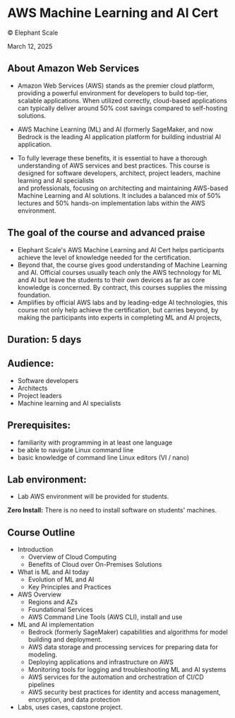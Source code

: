 # AWS Machine Learning and AI Cert

© Elephant Scale

March 12, 2025

## About Amazon Web Services

* Amazon Web Services (AWS) stands as the premier cloud platform, providing a powerful environment for developers to build top-tier, scalable applications. When utilized correctly, cloud-based
applications can typically deliver around 50% cost savings compared to self-hosting solutions.

* AWS Machine Learning (ML) and AI (formerly SageMaker, and now Bedrock is the leading AI application platform for building industrial AI application.

* To fully leverage these benefits, it is essential to have a thorough understanding of AWS services and best practices. This course is designed for software developers, architect, project leaders, machine learning and AI specialists  
and professionals, focusing on architecting and maintaining AWS-based Machine Learning and AI solutions. It includes a balanced mix of 50% lectures and 50% hands-on implementation labs within the AWS environment.

## The goal of the course and advanced praise

* Elephant Scale's AWS Machine Learning and AI Cert helps participants achieve the level of knowledge needed for the certification.
* Beyond that, the course gives good understanding of Machine Learning and AI. Official courses usually teach only the AWS technology for ML and AI but leave the students to their own devices as far as core knowledge is concerned. By contract, this courses supplies the missing foundation.
* Amplifies by official AWS labs and by leading-edge AI technologies, this course not only help achieve the certification, but carries beyond, by making the participants into experts in completing ML and AI projects,

## Duration: 5 days

## Audience: 
* Software developers
* Architects
* Project leaders
* Machine learning and AI specialists

## Prerequisites:

* familiarity with programming in at least one language
* be able to navigate Linux command line
* basic knowledge of command line Linux editors (VI / nano)

## Lab environment:

* Lab AWS environment will be provided for students.

**Zero Install:** There is no need to install software on students' machines.

## Course Outline

* Introduction
   - Overview of Cloud Computing
   - Benefits of Cloud over On-Premises Solutions
* What is ML and AI today
   - Evolution of ML and AI
   - Key Principles and Practices
* AWS Overview
   - Regions and AZs
   - Foundational Services
   - AWS Command Line Tools (AWS CLI), install and use
* ML and AI implementation
   - Bedrock (formerly SageMaker) capabilities and algorithms for model building and deployment.
   - AWS data storage and processing services for preparing data for modeling.
   - Deploying applications and infrastructure on AWS
   - Monitoring tools for logging and troubleshooting ML and AI systems
   - AWS services for the automation and orchestration of CI/CD pipelines
   - AWS security best practices for identity and access management, encryption, and data protection 
* Labs, uses cases, capstone project.
